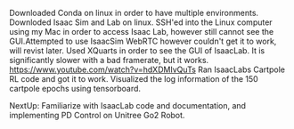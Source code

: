 Downloaded Conda on linux in order to have multiple environments.
Downloded Isaac Sim and Lab on linux.
SSH'ed into the Linux computer using my Mac in order to access Isaac Lab, however still cannot see the GUI.Attempted to use IsaacSim WebRTC however couldn't get it to work, will revist later. 
Used XQuarts in order to see the GUI of IsaacLab. It is significantly slower with a bad framerate, but it works. https://www.youtube.com/watch?v=hdXDMIvQuTs
Ran IsaacLabs Cartpole RL code and got it to work.
Visualized the log information of the 150 cartpole epochs using tensorboard. 

NextUp: Familiarize with IsaacLab code and documentation, and implementing PD Control on Unitree Go2 Robot. 


